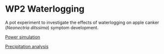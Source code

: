 # WP2 Waterlogging

A pot experiment to investigate the effects of waterlogging on apple canker (*Neonectria ditssima*) symptom development.

[Power simulation](Rmd/power_simulation.rmd)

[Precipitation analysis](Rmd/precipitation_analysis.rmd)
